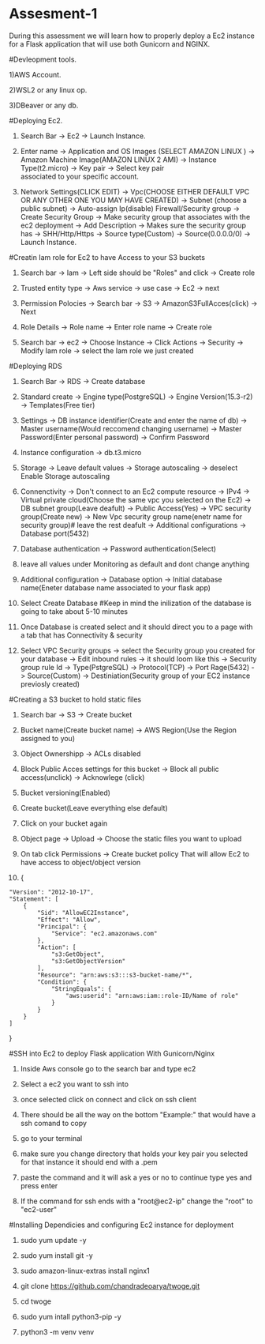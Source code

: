 # Assesment-1
During this assessment we will learn how to properly deploy a Ec2 instance for a Flask application that will use both Gunicorn and NGINX. 

#Devleopment tools.

  1)AWS Account.
  
  2)WSL2 or any linux op.
  
  3)DBeaver or any db.

#Deploying Ec2.

  1) Search Bar -> Ec2 -> Launch Instance.
  
  2) Enter name -> Application and OS Images (SELECT AMAZON LINUX ) -> Amazon Machine Image(AMAZON LINUX 2 AMI) -> Instance Type(t2.micro) -> Key pair -> Select key pair     
     associated to your specific account.

   3) Network Settings(CLICK EDIT) -> Vpc(CHOOSE EITHER DEFAULT VPC OR ANY OTHER ONE YOU MAY HAVE CREATED) -> Subnet (choose a public subnet) -> Auto-assign Ip(disable)
      Firewall/Security group -> Create Security Group -> Make security group that associates with the ec2 deployment -> Add Description -> Makes sure the security group has ->         SHH/Http/Https -> Source type(Custom) -> Source(0.0.0.0/0) -> Launch Instance.

      
#Creatin Iam role for Ec2 to have Access to your S3 buckets

  1)  Search bar -> Iam -> Left side should be "Roles" and click -> Create role

  2)  Trusted entity type -> Aws service -> use case -> Ec2 -> next

  3)  Permission Polocies -> Search bar -> S3 -> AmazonS3FullAcces(click) -> Next

  4)  Role Details -> Role name -> Enter role name -> Create role

  5)  Search bar -> ec2 -> Choose Instance -> Click Actions -> Security -> Modify Iam role -> select the Iam role we just created 



#Deploying RDS

  1)  Search Bar -> RDS -> Create database

  2)  Standard create -> Engine type(PostgreSQL) -> Engine Version(15.3-r2) -> Templates(Free tier)

  3)  Settings -> DB instance identifier(Create and enter the name of db) -> Master username(Would reccomend changing username) -> Master Password(Enter personal password) ->           Confirm Password

  4)  Instance configuration -> db.t3.micro

  5)  Storage -> Leave default values -> Storage autoscaling -> deselect Enable Storage autoscaling

  6)  Connenctivity -> Don't connect to an Ec2 compute resource -> IPv4 -> Virtual private cloud(Choose the same vpc you selected on the Ec2) ->  DB subnet group(Leave 
      deafult) -> Public Access(Yes) -> VPC security group(Create new) -> New Vpc security group name(enetr name for security group)# leave the rest deafult -> Additional 
      configurations -> Database port(5432)

  7)  Database authentication -> Password authentication(Select)

  8)  leave all values under Monitoring as default and dont change anything

  9)  Additional configuration -> Database option -> Initial database name(Eneter database name associated to your flask app)

  10)  Select Create Database #Keep in mind the inilization of the database is going to take about 5-10 minutes

  11)  Once Database is created select and it should direct you to a page with a tab that has Connectivity & security

  12)  Select VPC Security groups -> select the Security group you created for your database -> Edit inbound rules  -> it should loom like this -> Security group rule Id ->           Type(PstgreSQL) -> Protocol(TCP) -> Port Rage(5432) -> Source(Custom) -> Destiniation(Security group of your EC2 instance previosly created)

#Creating a S3 bucket to hold static files

  1)  Search bar -> S3 -> Create bucket
    
  2)  Bucket name(Create bucket name) -> AWS Region(Use the Region assigned to you)

  3)  Object Ownershipp -> ACLs disabled

  4)  Block Public Acces settings for this bucket -> Block all public access(unclick) -> Acknowlege (click)

  5)  Bucket versioning(Enabled)

  6)  Create bucket(Leave everything else default)

  7)  Click on your bucket again

  8)  Object page -> Upload -> Choose the static files you want to upload

  9)  On tab click Permissions -> Create bucket policy That will allow Ec2 to have access to object/object version

  10)  {
      
    "Version": "2012-10-17",
    "Statement": [
        {
            "Sid": "AllowEC2Instance",
            "Effect": "Allow",
            "Principal": {
                "Service": "ec2.amazonaws.com"
            },
            "Action": [
                "s3:GetObject",
                "s3:GetObjectVersion"
            ],
            "Resource": "arn:aws:s3:::s3-bucket-name/*",
            "Condition": {
                "StringEquals": {
                    "aws:userid": "arn:aws:iam::role-ID/Name of role"
                }
            }
        }
    ]
}
      

#SSH into Ec2 to deploy Flask application With Gunicorn/Nginx

  1) Inside Aws console go to the search bar and type ec2

     
  2) Select a ec2 you want to ssh into

     
  3) once selected click on connect and click on ssh client

     
  4) There should be all the way on the bottom "Example:" that would have a ssh comand to copy

     
  5) go to your terminal

      
  6) make sure you change directory that holds your key pair you selected for that instance it should end with a .pem

      
  7) paste the command and it will ask a yes or no to continue type yes and press enter

      
  8) If the command for ssh  ends with a "root@ec2-ip" change the "root" to "ec2-user"

#Installing Dependicies and configuring Ec2 instance for deployment

  1) sudo yum update -y

  
  2) sudo yum install git -y


  3) sudo amazon-linux-extras install nginx1


  4) git clone https://github.com/chandradeoarya/twoge.git


  5) cd twoge
  
  
  6) sudo yum intall python3-pip -y
  
  
  7) python3 -m venv venv



